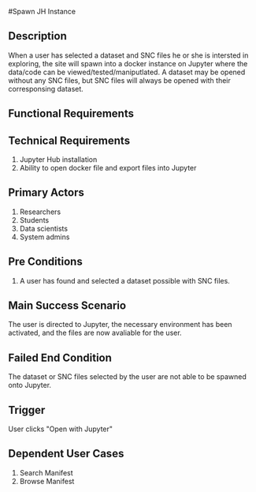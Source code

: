 #Spawn JH Instance

## Description
When a user has selected a dataset and SNC files he or she is intersted in exploring, the site will spawn into a docker instance on Jupyter where the data/code can be viewed/tested/maniputlated. A dataset may be opened without any SNC files, but SNC files will always be opened with their corresponsing dataset.

## Functional Requirements

## Technical Requirements 
1. Jupyter Hub installation
2. Ability to open docker file and export files into Jupyter

## Primary Actors
1. Researchers
2. Students
3. Data scientists
4. System admins

## Pre Conditions
1. A user has found and selected a dataset possible with SNC files. 

## Main Success Scenario
The user is directed to Jupyter, the necessary environment has been activated, and the files
 are now avaliable for the user. 

## Failed End Condition
The dataset or SNC files selected by the user are not able to be spawned onto Jupyter. 

## Trigger
User clicks "Open with Jupyter"

## Dependent User Cases
1. Search Manifest
2. Browse Manifest
